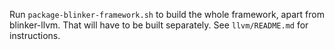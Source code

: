 Run `package-blinker-framework.sh` to build the whole framework, apart from
blinker-llvm. That will have to be built separately. See `llvm/README.md` for
instructions.
